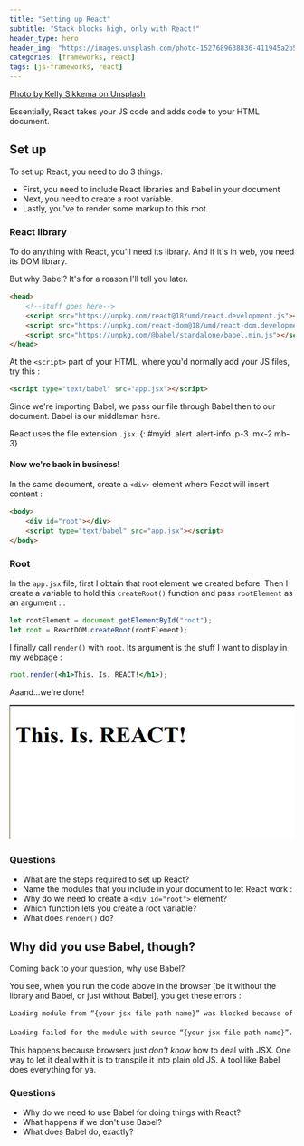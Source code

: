 ```yaml
---
title: "Setting up React"
subtitle: "Stack blocks high, only with React!"
header_type: hero
header_img: "https://images.unsplash.com/photo-1527689638836-411945a2b57c?q=80&w=2116&auto=format&fit=crop&ixlib=rb-4.0.3&ixid=M3wxMjA3fDB8MHxwaG90by1wYWdlfHx8fGVufDB8fHx8fA%3D%3D"
categories: [frameworks, react]
tags: [js-frameworks, react]
---
```


[Photo by Kelly Sikkema on Unsplash](https://unsplash.com/@kellysikkema)

Essentially, React takes your JS code and adds code to your HTML document.

## Set up

To set up React, you need to do 3 things.

- First, you need to include React libraries and Babel in your document
- Next, you need to create a root variable.
- Lastly, you've to render some markup to this root.

### React library

To do anything with React, you'll need its library. And if it's in web, you need its DOM library.

But why Babel? It's for a reason I'll tell you later.

```html
<head>
    <!--stuff goes here-->
    <script src="https://unpkg.com/react@18/umd/react.development.js"></script> <!--react library-->
    <script src="https://unpkg.com/react-dom@18/umd/react-dom.development.js"></script> <!--react dom library-->
    <script src="https://unpkg.com/@babel/standalone/babel.min.js"></script> <!--babel-->
</head>
```

At the `<script>` part of your HTML, where you'd normally add your JS files, try this :

```html
<script type="text/babel" src="app.jsx"></script>
```

Since we're importing Babel, we pass our file through Babel then to our document. Babel is our middleman here.

React uses the file extension `.jsx`.
{: #myid .alert .alert-info .p-3 .mx-2 mb-3}

#### Now we're back in business!

In the same document, create a `<div>` element where React will insert content :

```html
<body>
    <div id="root"></div>
    <script type="text/babel" src="app.jsx"></script>
</body>
```

### Root

In the `app.jsx` file, first I obtain that root element we created before. Then I create a variable to hold this `createRoot()` function and pass `rootElement` as an argument : :

```jsx
let rootElement = document.getElementById("root");
let root = ReactDOM.createRoot(rootElement);
```

I finally call `render()` with `root`. Its argument is the stuff I want to display in my webpage :

```jsx
root.render(<h1>This. Is. REACT!</h1>);
```

Aaand...we're done!

![alt text](image.png)

### Questions

- What are the steps required to set up React?
- Name the modules that you include in your document to let React work :
- Why do we need to create a `<div id="root">` element?
- Which function lets you create a root variable?
- What does `render()` do?

## Why did you use Babel, though?

Coming back to your question, why use Babel?

You see, when you run the code above in the browser [be it without the library and Babel, or just without Babel], you get these errors :

```cmd
Loading module from “{your jsx file path name}” was blocked because of a disallowed MIME type (“text/jsx”).

Loading failed for the module with source “{your jsx file path name}”.
```

This happens because browsers just *don't know* how to deal with JSX. One way to let it deal with it is to transpile it into plain old JS. A tool like Babel does everything for ya.

### Questions

- Why do we need to use Babel for doing things with React?
- What happens if we don't use Babel?
- What does Babel do, exactly?
